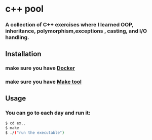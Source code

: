 # c++ pool

### A collection of C++ exercises where I learned OOP, inheritance, polymorphism,exceptions , casting, and I/O handling.
## Installation
### make sure you have [Docker](https://docs.docker.com/engine/install/)
### make sure you have [Make tool](https://www.gnu.org/software/make/)

## Usage
### You can go to each day  and run it:
```bash
$ cd ex..
$ make
$ ./("run the executable")
```
